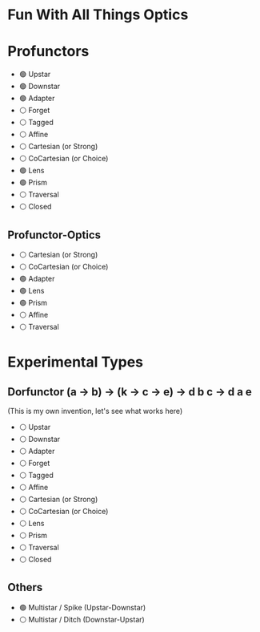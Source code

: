 # Fun With All Things Optics

# Profunctors
- :green_circle: Upstar
- :green_circle: Downstar
- :green_circle: Adapter
- :white_circle: Forget
- :white_circle: Tagged
- :white_circle: Affine
- :white_circle: Cartesian   (or Strong)
- :white_circle: CoCartesian (or Choice)
- :green_circle: Lens
- :green_circle: Prism
- :white_circle: Traversal
- :white_circle: Closed

## Profunctor-Optics
- :white_circle: Cartesian   (or Strong)
- :white_circle: CoCartesian (or Choice)
- :green_circle: Adapter
- :green_circle: Lens
- :green_circle: Prism
- :white_circle: Affine
- :white_circle: Traversal

# Experimental Types

## Dorfunctor (a -> b) -> (k -> c -> e) -> d b c -> d a e
(This is my own invention, let's see what works here)
- :white_circle: Upstar
- :white_circle: Downstar
- :white_circle: Adapter
- :white_circle: Forget
- :white_circle: Tagged
- :white_circle: Affine
- :white_circle: Cartesian   (or Strong)
- :white_circle: CoCartesian (or Choice)
- :white_circle: Lens
- :white_circle: Prism
- :white_circle: Traversal
- :white_circle: Closed


## Others
- :green_circle: Multistar / Spike (Upstar-Downstar)
- :white_circle: Multistar / Ditch (Downstar-Upstar)